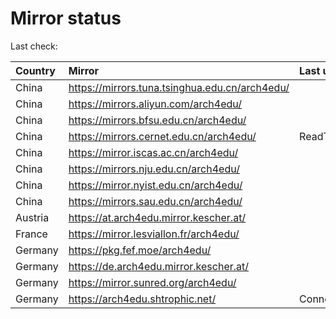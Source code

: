 <script src="./time.js"></script>
# Mirror status
Last check: <script type="text/javascript">localize(1757669027.5127199);</script>

|Country|Mirror|Last update|
|:------|:-----|:----------|
|China|https://mirrors.tuna.tsinghua.edu.cn/arch4edu/|<script type="text/javascript">localize(1757659778);</script>|
|China|https://mirrors.aliyun.com/arch4edu/|<script type="text/javascript">localize(1757659778);</script>|
|China|https://mirrors.bfsu.edu.cn/arch4edu/|<script type="text/javascript">localize(1757615843);</script>|
|China|https://mirrors.cernet.edu.cn/arch4edu/|ReadTimeout|
|China|https://mirror.iscas.ac.cn/arch4edu/|<script type="text/javascript">localize(1757659778);</script>|
|China|https://mirrors.nju.edu.cn/arch4edu/|<script type="text/javascript">localize(1757615843);</script>|
|China|https://mirror.nyist.edu.cn/arch4edu/|<script type="text/javascript">localize(1757615843);</script>|
|China|https://mirrors.sau.edu.cn/arch4edu/|<script type="text/javascript">localize(1756795646);</script>|
|Austria|https://at.arch4edu.mirror.kescher.at/|<script type="text/javascript">localize(1756104457);</script>|
|France|https://mirror.lesviallon.fr/arch4edu/|<script type="text/javascript">localize(1756709288);</script>|
|Germany|https://pkg.fef.moe/arch4edu/|<script type="text/javascript">localize(1756104457);</script>|
|Germany|https://de.arch4edu.mirror.kescher.at/|<script type="text/javascript">localize(1756104457);</script>|
|Germany|https://mirror.sunred.org/arch4edu/|<script type="text/javascript">localize(1757659778);</script>|
|Germany|https://arch4edu.shtrophic.net/|ConnectionError|

<script src="./tablefilter/tablefilter.js"></script>
<script src="./table.js"></script>